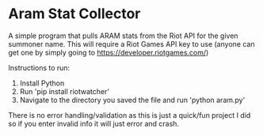 # Aram Stat Collector
A simple program that pulls ARAM stats from the Riot API for the given summoner name.
This will require a Riot Games API key to use (anyone can get one by simply going to https://developer.riotgames.com/)

Instructions to run:
1. Install Python
2. Run 'pip install riotwatcher'
3. Navigate to the directory you saved the file and run 'python aram.py'

There is no error handling/validation as this is just a quick/fun project I did so if you enter invalid info it will just error and crash.
